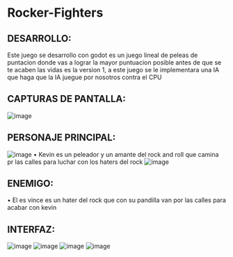 # Rocker-Fighters
## DESARROLLO:
Este juego se desarrollo con godot es un juego lineal de peleas de puntacion donde vas a lograr la mayor puntuacion posible
antes de que se te acaben las vidas es la version 1, a este juego se le implementara una IA que haga que la IA juegue por nosotros contra el CPU
## CAPTURAS DE PANTALLA:
![image](https://github.com/user-attachments/assets/c5d1f178-058f-4339-afe0-99f293b052c2)
 ## PERSONAJE PRINCIPAL:
 ![image](https://github.com/user-attachments/assets/1eb663fc-5dd4-412c-881c-defdd4bafe0a)
•	 Kevin es un peleador y un amante del rock and roll que camina pr las calles para luchar con los haters del rock
![image](https://github.com/user-attachments/assets/a3669ca6-0e5c-45e0-958e-de15d8fe1cf8)
## ENEMIGO:
•	El es vince es un hater del rock que con su pandilla van por las calles para acabar con kevin
## INTERFAZ:
![image](https://github.com/user-attachments/assets/abf19759-2473-4a20-8b79-54d6c68c5515)
![image](https://github.com/user-attachments/assets/e078bcae-8a5d-44b9-8944-ef0313ad90d9)
![image](https://github.com/user-attachments/assets/fd7c1f37-0652-4838-8a60-8905d846e461)
![image](https://github.com/user-attachments/assets/c64eafdb-bce1-43f7-943b-ebb9b0c0f558)





